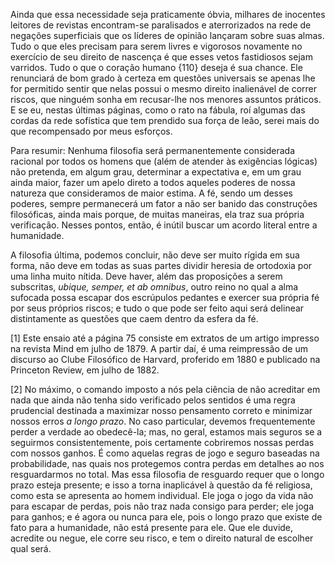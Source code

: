 Ainda que essa necessidade seja praticamente óbvia, milhares de inocentes leitores de revistas encontram-se paralisados e aterrorizados na rede de negações superficiais que os líderes de opinião lançaram sobre suas almas. Tudo o que eles precisam para serem livres e vigorosos novamente no exercício de seu direito de nascença é que esses vetos fastidiosos sejam varridos. Tudo o que o coração humano {110} deseja é sua chance. Ele renunciará de bom grado à certeza em questões universais se apenas lhe for permitido sentir que nelas possui o mesmo direito inalienável de correr riscos, que ninguém sonha em recusar-lhe nos menores assuntos práticos. E se eu, nestas últimas páginas, como o rato na fábula, roí algumas das cordas da rede sofística que tem prendido sua força de leão, serei mais do que recompensado por meus esforços.

Para resumir: Nenhuma filosofia será permanentemente considerada racional por todos os homens que (além de atender às exigências lógicas) não pretenda, em algum grau, determinar a expectativa e, em um grau ainda maior, fazer um apelo direto a todos aqueles poderes de nossa natureza que consideramos de maior estima. A fé, sendo um desses poderes, sempre permanecerá um fator a não ser banido das construções filosóficas, ainda mais porque, de muitas maneiras, ela traz sua própria verificação. Nesses pontos, então, é inútil buscar um acordo literal entre a humanidade.

A filosofia última, podemos concluir, não deve ser muito rígida em sua forma, não deve em todas as suas partes dividir heresia de ortodoxia por uma linha muito nítida. Deve haver, além das proposições a serem subscritas, _ubique, semper, et ab omnibus_, outro reino no qual a alma sufocada possa escapar dos escrúpulos pedantes e exercer sua própria fé por seus próprios riscos; e tudo o que pode ser feito aqui será delinear distintamente as questões que caem dentro da esfera da fé.

[1] Este ensaio até a página 75 consiste em extratos de um artigo impresso na revista Mind em julho de 1879. A partir daí, é uma reimpressão de um discurso ao Clube Filosófico de Harvard, proferido em 1880 e publicado na Princeton Review, em julho de 1882.

[2] No máximo, o comando imposto a nós pela ciência de não acreditar em nada que ainda não tenha sido verificado pelos sentidos é uma regra prudencial destinada a maximizar nosso pensamento correto e minimizar nossos erros _a longo prazo_. No caso particular, devemos frequentemente perder a verdade ao obedecê-la; mas, no geral, estamos mais seguros se a seguirmos consistentemente, pois certamente cobriremos nossas perdas com nossos ganhos. É como aquelas regras de jogo e seguro baseadas na probabilidade, nas quais nos protegemos contra perdas em detalhes ao nos resguardarmos no total. Mas essa filosofia de resguardo requer que o longo prazo esteja presente; e isso a torna inaplicável à questão da fé religiosa, como esta se apresenta ao homem individual. Ele joga o jogo da vida não para escapar de perdas, pois não traz nada consigo para perder; ele joga para ganhos; e é agora ou nunca para ele, pois o longo prazo que existe de fato para a humanidade, não está presente para ele. Que ele duvide, acredite ou negue, ele corre seu risco, e tem o direito natural de escolher qual será.